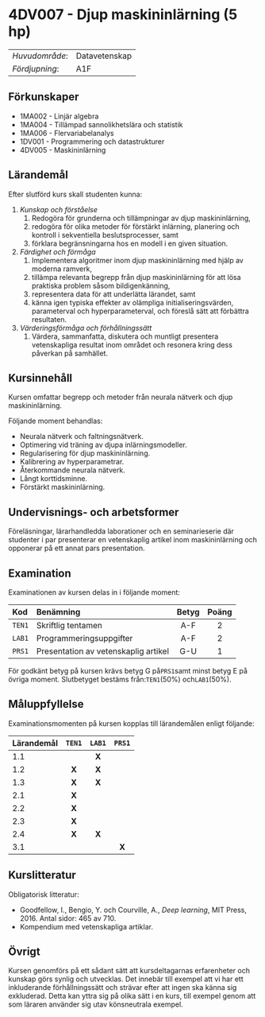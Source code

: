 # 4DV007 - Djup maskininlärning (5 hp)

|     |     |
| --- | --- | 
| *Huvudområde*: | Datavetenskap | 
| *Fördjupning*: | A1F | 

## Förkunskaper

- 1MA002 - Linjär algebra 
- 1MA004 - Tillämpad sannolikhetslära och statistik 
- 1MA006 - Flervariabelanalys 
- 1DV001 - Programmering och datastrukturer
- 4DV005 - Maskininlärning

## Lärandemål

Efter slutförd kurs skall studenten kunna:

1. *Kunskap och förståelse*
    1. Redogöra för grunderna och tillämpningar av  djup maskininlärning, 
    2. redogöra för olika metoder för förstärkt inlärning, planering och kontroll i sekventiella beslutsprocesser, samt
    3. förklara begränsningarna hos en modell i en given situation.
2. *Färdighet och förmåga*
    1. Implementera algoritmer inom djup maskininlärning med hjälp av moderna ramverk,
    2. tillämpa relevanta begrepp från djup maskininlärning för att lösa praktiska problem såsom bildigenkänning,
    3. representera data för att underlätta lärandet, samt
    4. känna igen typiska effekter av olämpliga initialiseringsvärden, parameterval och hyperparameterval, och föreslå sätt att förbättra resultaten.
3. *Värderingsförmåga och förhållningssätt*
    1. Värdera, sammanfatta, diskutera och muntligt presentera vetenskapliga resultat inom området och resonera kring dess påverkan på samhället.

## Kursinnehåll

Kursen omfattar begrepp och metoder från neurala nätverk och djup maskininlärning. 

Följande moment behandlas:

- Neurala nätverk och faltningsnätverk.
- Optimering vid träning av djupa inlärningsmodeller.
- Regularisering för djup maskininlärning.
- Kalibrering av hyperparametrar.
- Återkommande neurala nätverk.
- Långt korttidsminne.
- Förstärkt maskininlärning.

## Undervisnings- och arbetsformer

Föreläsningar, lärarhandledda laborationer och en seminarieserie där studenter i par presenterar en vetenskaplig artikel inom maskininlärning och opponerar på ett annat pars presentation. 

## Examination

Examinationen av kursen delas in i följande moment:

| Kod  | Benämning                            | Betyg | Poäng | 
| :--- | :----------------------------------- | :---: | :---: |
|`TEN1`| Skriftlig tentamen                   | A-F   | 2     |
|`LAB1`| Programmeringsuppgifter                | A-F   | 2     |
|`PRS1`| Presentation av vetenskaplig artikel | G-U   | 1     |

För godkänt betyg på kursen krävs betyg G på`PRS1`samt minst betyg E på övriga moment. Slutbetyget bestäms från:`TEN1`(50%) och`LAB1`(50%).

## Måluppfyllelse

Examinationsmomenten på kursen kopplas till lärandemålen enligt följande:

| Lärandemål |`TEN1` |`LAB1` |`PRS1` |
| :--------- | :---: | :---: | :---: |
| 1.1        |       | **X** |       |
| 1.2        | **X** | **X** |       |
| 1.3        | **X** | **X** |       |
| 2.1        | **X** |       |       |
| 2.2        | **X** |       |       |
| 2.3        | **X** |       |       |
| 2.4        | **X** | **X** |       |
| 3.1        |       |       | **X** |

## Kurslitteratur

Obligatorisk litteratur:

- Goodfellow, I., Bengio, Y. och Courville, A., *Deep learning*, MIT Press, 2016. Antal sidor: 465 av 710.
- Kompendium med vetenskapliga artiklar.

## Övrigt

Kursen genomförs på ett sådant sätt att kursdeltagarnas erfarenheter och kunskap görs synlig och utvecklas. Det innebär till exempel att vi har ett inkluderande förhållningssätt och strävar efter att ingen ska känna sig exkluderad. Detta kan yttra sig på olika sätt i en kurs, till exempel genom att som läraren använder sig utav könsneutrala exempel.
